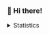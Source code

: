 ### 👋 Hi there!

<details>
   <summary>Statistics</summary>
   <img src="https://github-readme-stats.vercel.app/api/top-langs/?username=niksavchenk0&langs_count=8&cache_seconds=7200&bg_color=0d1117&title_color=c9d1d9&text_color=8b949e&border_color=30363d&border_radius=6&icon_color=c9d1d9&include_all_commits=true&count_private=true&show_icons=true" alt="Top Langs">
    <img align="left" src="https://github-readme-stats.vercel.app/api/?username=NikSavchenk0&cache_seconds=7200&bg_color=0d1117&title_color=c9d1d9&text_color=8b949e&border_color=30363d&border_radius=6&icon_color=c9d1d9&include_all_commits=true&count_private=true&show_icons=true" alt="Statistics Image">
</details>

